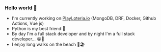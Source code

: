 ### Hello world 👋

- I'm currently working on [PlayLoteria.io](https://www.playloteria.io) (MongoDB, DRF, Docker, Github Actions, Vue js)
- Python is my best friend 🐍
- By day I'm a full stack developer and by night I'm a full stack developer... 😛🤣
- I enjoy long walks on the beach 👀🏖️
